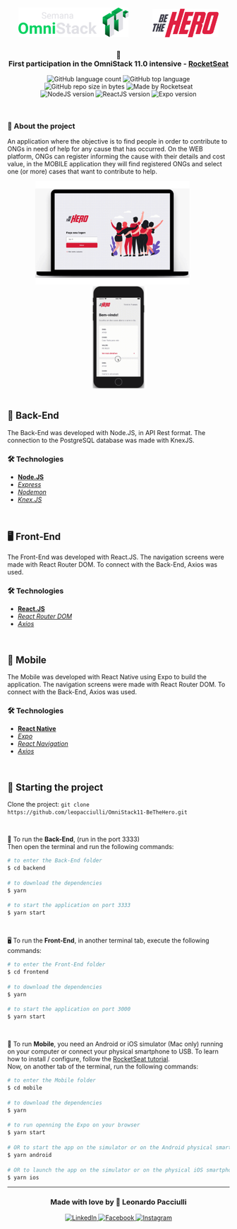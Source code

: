 <h1 align="center">
  <img src="./omnistack11.svg" width="250px">&nbsp;&nbsp;&nbsp;&nbsp;&nbsp;&nbsp;&nbsp;
  <img src="./bethehero.svg" width="150px">
</h1>

<h3 align="center">
🚀 <br>
First participation in the OmniStack 11.0 intensive - <a href="https://rocketseat.com.br/">RocketSeat</a>
</h3>

<p align="center">
  <img alt="GitHub language count" src="https://img.shields.io/github/languages/count/leopacciulli/OmniStack11-BeTheHero?color=yellow">
  
  <img alt="GitHub top language" src="https://img.shields.io/github/languages/top/leopacciulli/OmniStack11-BeTheHero?color=yellow">

  <img alt="GitHub repo size in bytes" src="https://img.shields.io/github/repo-size/leopacciulli/OmniStack11-BeTheHero?color=yellow">
  
  <img alt="Made by Rocketseat" src="https://img.shields.io/github/license/leopacciulli/OmniStack11-BeTheHero">

  <br>

  <img alt="NodeJS version" src="https://img.shields.io/badge/Node.JS-v12.16.1-689f63?style=flat&logoColor=689f63&logo=node.js">

  <img alt="ReactJS version" src="https://img.shields.io/badge/React.JS-v16.13.1-60dafb?style=flat&logoColor=60dafb&logo=react">

  <img alt="Expo version" src="https://img.shields.io/badge/Expo-v36.0.0-blue?style=flat&logo=expo">
</p>

<br>

### 📝 About the project
An application where the objective is to find people in order to contribute to ONGs in need of help for any cause that has occurred. On the WEB platform, ONGs can register informing the cause with their details and cost value, in the MOBILE application they will find registered ONGs and select one (or more) cases that want to contribute to help.

<div align="center">
  <img src="./hero-web.gif" width="350px" />&nbsp;&nbsp;&nbsp;&nbsp;&nbsp;&nbsp;&nbsp;
  <img src="./hero-mob.gif" width="130px" />
</div>

<br>

## 🤖 Back-End
The Back-End was developed with Node.JS, in API Rest format.
The connection to the PostgreSQL database was made with KnexJS.

### 🛠 Technologies
- **[Node.JS](https://nodejs.org/en/)**
- *[Express](https://expressjs.com/pt-br/)*
- *[Nodemon](https://nodemon.io/)*
- *[Knex.JS](http://knexjs.org/)*

<br>

## 🖥 Front-End
The Front-End was developed with React.JS. The navigation screens were made with React Router DOM. To connect with the Back-End, Axios was used.

### 🛠 Technologies
- **[React.JS](https://reactjs.org/)**
- *[React Router DOM](https://reacttraining.com/react-router/web/guides/quick-start)*
- *[Axios](https://nodemon.io/)*

<br>

## 📱 Mobile
The Mobile was developed with React Native using Expo to build the application. The navigation screens were made with React Router DOM. To connect with the Back-End, Axios was used.

### 🛠 Technologies
- **[React Native](https://reactnative.dev/)**
- *[Expo](https://expo.io/)*
- *[React Navigation](https://reactnavigation.org/)*
- *[Axios](https://nodemon.io/)*

<br>

## 🏁 Starting the project
Clone the project: `git clone https://github.com/leopacciulli/OmniStack11-BeTheHero.git`

<br>

🤖 To run the **Back-End**, (run in the port 3333)
<br>Then open the terminal and run the following commands:

````zsh
# to enter the Back-End folder
$ cd backend

# to download the dependencies
$ yarn

# to start the application on port 3333
$ yarn start
````
<br>

🖥 To run the **Front-End**, in another terminal tab, execute the following commands:

````zsh
# to enter the Front-End folder
$ cd frontend

# to download the dependencies
$ yarn

# to start the application on port 3000
$ yarn start
````
<br>

📱 To run **Mobile**, you need an Android or iOS simulator (Mac only) running on your computer or connect your physical smartphone to USB. To learn how to install / configure, follow the [RocketSeat tutorial](https://blog.rocketseat.com.br/expo-react-native/).
<br>Now, on another tab of the terminal, run the following commands:

````zsh
# to enter the Mobile folder
$ cd mobile

# to download the dependencies
$ yarn

# to run openning the Expo on your browser
$ yarn start

# OR to start the app on the simulator or on the Android physical smartphone connected to the USB device
$ yarn android

# OR to launch the app on the simulator or on the physical iOS smartphone connected to the USB device (only using Mac)
$ yarn ios
````


---


<h3 align="center">
  Made with love by 💙 Leonardo Pacciulli
</h3>

<p align="center">
  <a href="https://www.linkedin.com/in/leonardo-pacciulli">
    <img alt="LinkedIn" src="https://img.shields.io/badge/LinkedIn-/in/leonardopacciulli-0e76a8?style=flat&logoColor=white&logo=linkedin">
  </a>
  <a href="https://www.facebook.com/paculli">
    <img alt="Facebook" src="https://img.shields.io/badge/Facebook-/LeonardoPacciulli-1778F2?style=flat&logoColor=white&logo=facebook">
  </a>
  <a href="https://www.instagram.com/leopacciulli/">
    <img alt="Instagram" src="https://img.shields.io/badge/Instagram-@leopacciulli-833AB4?style=flat&logoColor=white&logo=instagram">
  </a>
</p>
